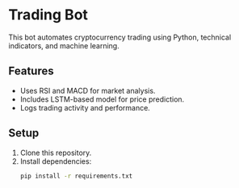 # Trading Bot

This bot automates cryptocurrency trading using Python, technical indicators, and machine learning.

## Features
- Uses RSI and MACD for market analysis.
- Includes LSTM-based model for price prediction.
- Logs trading activity and performance.

## Setup
1. Clone this repository.
2. Install dependencies:
   ```bash
   pip install -r requirements.txt
